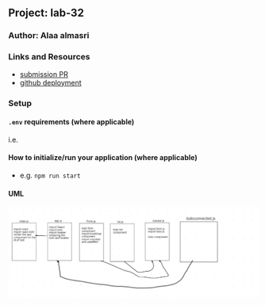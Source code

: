## Project: lab-32

### Author: Alaa almasri

### Links and Resources

- [submission PR](https://github.com/alaaalmasri12/todo/pull/2)
- [github deployment](https://alaaalmasri12.github.io/todo/)


### Setup

#### `.env` requirements (where applicable)

i.e.

#### How to initialize/run your application (where applicable)

- e.g. `npm run start`

#### UML
![lab-32](assets/uml.png)



